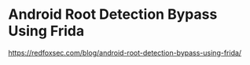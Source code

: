 # Android Root Detection Bypass Using Frida

https://redfoxsec.com/blog/android-root-detection-bypass-using-frida/